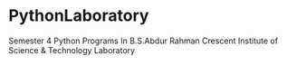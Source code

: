 # PythonLaboratory
Semester 4 Python Programs In B.S.Abdur Rahman Crescent Institute of Science &amp; Technology Laboratory
